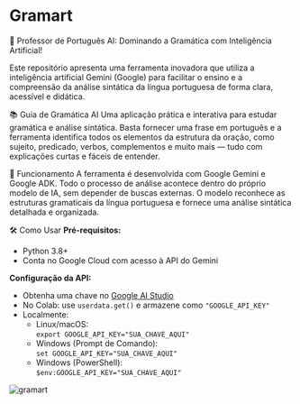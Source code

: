 # Gramart
🚀 Professor de Português AI: Dominando a Gramática com Inteligência Artificial!

Este repositório apresenta uma ferramenta inovadora que utiliza a inteligência artificial Gemini (Google) para facilitar o ensino e a compreensão da análise sintática da língua portuguesa de forma clara, acessível e didática.

📚 Guia de Gramática AI
Uma aplicação prática e interativa para estudar gramática e análise sintática. Basta fornecer uma frase em português e a ferramenta identifica todos os elementos da estrutura da oração, como sujeito, predicado, verbos, complementos e muito mais — tudo com explicações curtas e fáceis de entender.

🧠 Funcionamento
A ferramenta é desenvolvida com Google Gemini e Google ADK. Todo o processo de análise acontece dentro do próprio modelo de IA, sem depender de buscas externas. O modelo reconhece as estruturas gramaticais da língua portuguesa e fornece uma análise sintática detalhada e organizada.

🛠️ Como Usar
**Pré-requisitos:**
- Python 3.8+
- Conta no Google Cloud com acesso à API do Gemini

**Configuração da API:**
- Obtenha uma chave no [Google AI Studio](https://aistudio.google.com/app/apikey)
- No Colab: use `userdata.get()` e armazene como `"GOOGLE_API_KEY"`
- Localmente:
  - Linux/macOS:  
    `export GOOGLE_API_KEY="SUA_CHAVE_AQUI"`
  - Windows (Prompt de Comando):  
    `set GOOGLE_API_KEY="SUA_CHAVE_AQUI"`
  - Windows (PowerShell):  
    `$env:GOOGLE_API_KEY="SUA_CHAVE_AQUI"`

![gramart](https://github.com/user-attachments/assets/7a9a9b55-0e50-4a6b-a8a5-941b9d57055a)


